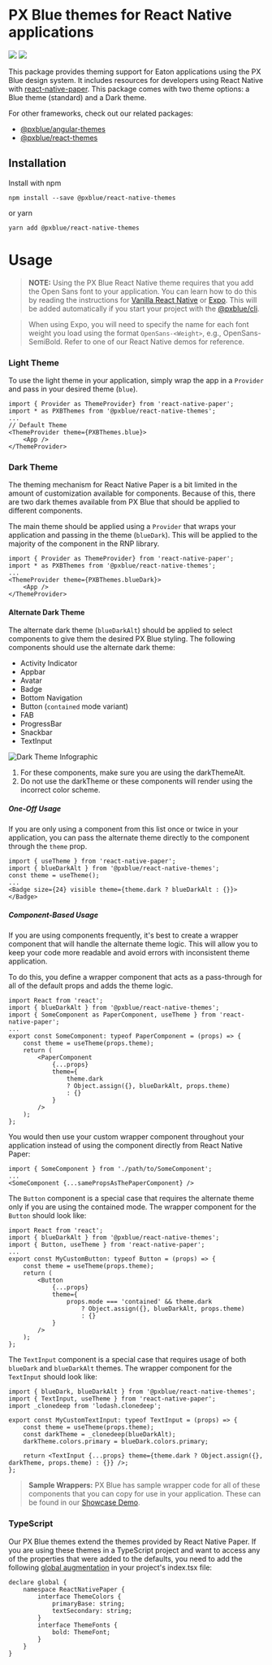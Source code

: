 # PX Blue themes for React Native applications
[![](https://img.shields.io/circleci/project/github/pxblue/react-native-themes/master.svg?style=flat)](https://circleci.com/gh/pxblue/react-native-themes/tree/master)
[![](https://img.shields.io/npm/v/@pxblue/react-native-themes.svg?label=@pxblue/react-native-themes&style=flat)](https://www.npmjs.com/package/@pxblue/react-native-themes)

This package provides theming support for Eaton applications using the PX Blue design system. It includes resources for developers using React Native with [react-native-paper](https://www.npmjs.com/package/react-native-paper). This package comes with two theme options: a Blue theme (standard) and a Dark theme.

For other frameworks, check out our related packages:

-   [@pxblue/angular-themes](https://www.npmjs.com/package/@pxblue/angular-themes)
-   [@pxblue/react-themes](https://www.npmjs.com/package/@pxblue/react-themes)

## Installation

Install with npm

```shell
npm install --save @pxblue/react-native-themes
```

or yarn

```shell
yarn add @pxblue/react-native-themes
```

# Usage

> **NOTE:** Using the PX Blue React Native theme requires that you add the Open Sans font to your application. You can learn how to do this by reading the instructions for [Vanilla React Native](https://medium.com/react-native-training/react-native-custom-fonts-ccc9aacf9e5e) or [Expo](https://docs.expo.io/versions/latest/guides/using-custom-fonts/). This will be added automatically if you start your project with the [@pxblue/cli](https://www.npmjs.com/package/@pxblue/cli).

> When using Expo, you will need to specify the name for each font weight you load using the format `OpenSans-<Weight>`, e.g., OpenSans-SemiBold. Refer to one of our React Native demos for reference.

### Light Theme

To use the light theme in your application, simply wrap the app in a `Provider` and pass in your desired theme (`blue`).

```tsx
import { Provider as ThemeProvider} from 'react-native-paper';
import * as PXBThemes from '@pxblue/react-native-themes';
...
// Default Theme
<ThemeProvider theme={PXBThemes.blue}>
    <App />
</ThemeProvider>
```

### Dark Theme

The theming mechanism for React Native Paper is a bit limited in the amount of customization available for components. Because of this, there are two dark themes available from PX Blue that should be applied to different components.

The main theme should be applied using a `Provider` that wraps your application and passing in the theme (`blueDark`). This will be applied to the majority of the component in the RNP library.

```tsx
import { Provider as ThemeProvider} from 'react-native-paper';
import * as PXBThemes from '@pxblue/react-native-themes';
...
<ThemeProvider theme={PXBThemes.blueDark}>
    <App />
</ThemeProvider>
```

#### Alternate Dark Theme

The alternate dark theme (`blueDarkAlt`) should be applied to select components to give them the desired PX Blue styling. The following components should use the alternate dark theme:

-   Activity Indicator
-   Appbar
-   Avatar
-   Badge
-   Bottom Navigation
-   Button (`contained` mode variant)
-   FAB
-   ProgressBar
-   Snackbar
-   TextInput

![Dark Theme Infographic](https://raw.githubusercontent.com/pxblue/themes/master/react-native/assets/dark-theme-infographic.png)

1. For these components, make sure you are using the darkThemeAlt.
2. Do not use the darkTheme or these components will render using the incorrect color scheme.

##### One-Off Usage

If you are only using a component from this list once or twice in your application, you can pass the alternate theme directly to the component through the `theme` prop.

```tsx
import { useTheme } from 'react-native-paper';
import { blueDarkAlt } from '@pxblue/react-native-themes';
const theme = useTheme();
...
<Badge size={24} visible theme={theme.dark ? blueDarkAlt : {}}></Badge>
```

##### Component-Based Usage

If you are using components frequently, it's best to create a wrapper component that will handle the alternate theme logic. This will allow you to keep your code more readable and avoid errors with inconsistent theme application.

To do this, you define a wrapper component that acts as a pass-through for all of the default props and adds the theme logic.

```tsx
import React from 'react';
import { blueDarkAlt } from '@pxblue/react-native-themes';
import { SomeComponent as PaperComponent, useTheme } from 'react-native-paper';
...
export const SomeComponent: typeof PaperComponent = (props) => {
    const theme = useTheme(props.theme);
    return (
        <PaperComponent
            {...props}
            theme={
                theme.dark
                ? Object.assign({}, blueDarkAlt, props.theme)
                : {}
            }
        />
    );
};
```

You would then use your custom wrapper component throughout your application instead of using the component directly from React Native Paper:

```tsx
import { SomeComponent } from './path/to/SomeComponent';
...
<SomeComponent {...samePropsAsThePaperComponent} />
```

The `Button` component is a special case that requires the alternate theme only if you are using the contained mode. The wrapper component for the `Button` should look like:

```tsx
import React from 'react';
import { blueDarkAlt } from '@pxblue/react-native-themes';
import { Button, useTheme } from 'react-native-paper';
...
export const MyCustomButton: typeof Button = (props) => {
    const theme = useTheme(props.theme);
    return (
        <Button
            {...props}
            theme={
                props.mode === 'contained' && theme.dark
                    ? Object.assign({}, blueDarkAlt, props.theme)
                    : {}
            }
        />
    );
};
```

The `TextInput` component is a special case that requires usage of both `blueDark` and `blueDarkAlt` themes. The wrapper component for the `TextInput` should look like:

```tsx
import { blueDark, blueDarkAlt } from '@pxblue/react-native-themes';
import { TextInput, useTheme } from 'react-native-paper';
import _clonedeep from 'lodash.clonedeep';

export const MyCustomTextInput: typeof TextInput = (props) => {
    const theme = useTheme(props.theme);
    const darkTheme = _clonedeep(blueDarkAlt);
    darkTheme.colors.primary = blueDark.colors.primary;

    return <TextInput {...props} theme={theme.dark ? Object.assign({}, darkTheme, props.theme) : {}} />;
};
```

> **Sample Wrappers:** PX Blue has sample wrapper code for all of these components that you can copy for use in your application. These can be found in our [Showcase Demo](https://github.com/pxblue/react-native-showcase-demo/tree/master/components/wrappers).

### TypeScript

Our PX Blue themes extend the themes provided by React Native Paper. If you are using these themes in a TypeScript project and want to access any of the properties that were added to the defaults, you need to add the following [global augmentation](https://callstack.github.io/react-native-paper/theming.html#typescript) in your project's index.tsx file:

```tsx
declare global {
    namespace ReactNativePaper {
        interface ThemeColors {
            primaryBase: string;
            textSecondary: string;
        }
        interface ThemeFonts {
            bold: ThemeFont;
        }
    }
}
```

<!--
## Demo

[Check it out](https://github.com/pxblue/react-native-showcase-demo/tree/master)
-->
